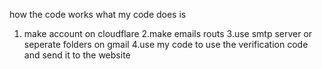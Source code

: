 how the code works
what my code does is 
1. make account on cloudflare
2.make emails routs
3.use smtp server or seperate folders on gmail
4.use my code to use the verification code and send it to the website 
